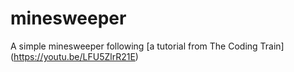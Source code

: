# minesweeper
A simple minesweeper following [a tutorial from The Coding Train] (https://youtu.be/LFU5ZlrR21E)
